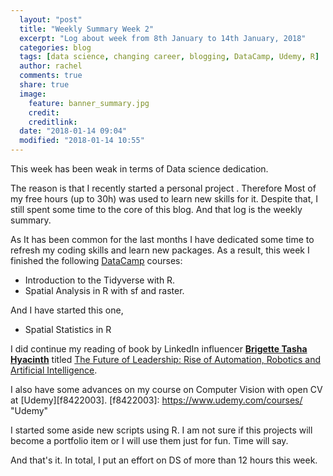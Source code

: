 ```yaml
---
  layout: "post"
  title: "Weekly Summary Week 2"
  excerpt: "Log about week from 8th January to 14th January, 2018"
  categories: blog
  tags: [data science, changing career, blogging, DataCamp, Udemy, R]
  author: rachel
  comments: true
  share: true
  image:
    feature: banner_summary.jpg
    credit:
    creditlink:
  date: "2018-01-14 09:04"
  modified: "2018-01-14 10:55"
---
```



This week has been weak in terms of Data science dedication.

The reason is that I recently started a personal project . Therefore Most of my free hours (up to 30h) was used to learn new skills for it. Despite that, I still spent some time to the core of this blog. And that log is the weekly summary.

As It has been common for the last months I have dedicated some time to refresh my coding skills and learn new packages. As a result, this week I finished the following [DataCamp][311043ca] courses:

- Introduction to the Tidyverse with R.
- Spatial Analysis in R with sf and raster.

And I have started this one,

- Spatial Statistics in R

[311043ca]: https://www.datacamp.com/ "DataCamp"

I did continue my reading of book by LinkedIn influencer [**Brigette Tasha Hyacinth**](https://www.linkedin.com/in/brigettehyacinth/) titled
[The Future of Leadership: Rise of Automation, Robotics and Artificial Intelligence](http://amzn.to/2CJGsv5).

I also have some advances on my course on Computer Vision with open CV at [Udemy][f8422003].
[f8422003]: https://www.udemy.com/courses/ "Udemy"

I started some aside new scripts using R. I am not sure if this projects will become a portfolio item or I will use them just for fun. Time will say.

And that's it. In total, I put an effort on DS of more than 12 hours this week.
